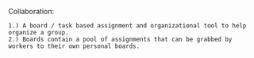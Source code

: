 Collaboration:

    1.)	A board / task based assignment and organizational tool to help organize a group.
    2.)	Boards contain a pool of assignments that can be grabbed by workers to their own personal boards.
